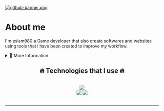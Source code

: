[![github-banner.png](https://i.postimg.cc/gj1ZfRg6/github-banner.png)](https://postimg.cc/N27FXyqg)

# About me
I'm eslam980 a Game developer that also create softwares and websites using tools that I have been created to improve my workflow.

<details>
  <summary>📂 More Information</summary>
  I'm a Game Developer and Software Engineer, I like creating different types of games but usually I really like creating Real-Time Strategy, TPS, Top-Down, and Roguelike games. 
  Beyond game engines, I am proficient in coding across multiple languages, I also enjoy creating software apps and tools that enhance productivity and my workflow.
  
  In my role as a Software Developer, I usually focus on the back-end side of software development but that doesn't mean that I don't make beautiful and elegant design using multiple frameworks "usually web-based frameworks like react or flutter-likes".


  **Contacts**
  Feel free to reach out if you need anything


</details>

<h2 align="center">🔥 Technologies that I use 🔥</h2>
<br/>
<div align="center">
    <img src="https://skillicons.dev/icons?i=unity,godot,unreal,tauri,rust,raspberrypi,py,java,go,flutter,electron,c,cs,cpp" /><br>
    <img src="https://skillicons.dev/icons?i=js,react,bootstrap,tailwind,vercel,nextjs," />
    <img src="https://skillicons.dev/icons?i=mysql,mongodb,supabase,prisma,firebase" /><br>
</div>

<br/>
<hr/>
